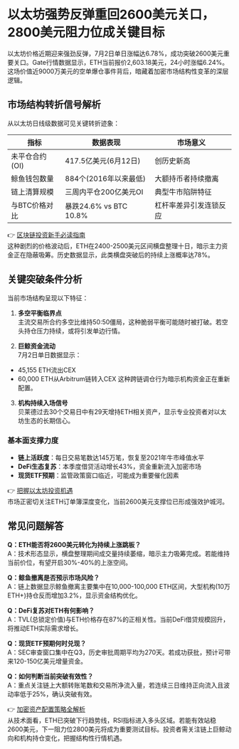 # 以太坊强势反弹重回2600美元关口，2800美元阻力位成关键目标

以太坊价格近期迎来强劲反弹，7月2日单日涨幅达6.78%，成功突破2600美元重要关口。Gate行情数据显示，ETH当前报价2,603.18美元，24小时涨幅6.24%。这场价值近9000万美元的空单爆仓事件背后，暗藏着加密市场结构性变革的深层逻辑。

## 市场结构转折信号解析

从以太坊日线级数据可见关键转折迹象：

| 指标                | 数据表现                 | 市场意义               |
|---------------------|--------------------------|------------------------|
| 未平仓合约(OI)      | 417.5亿美元(6月12日)     | 创历史新高              |
| 鲸鱼钱包数量        | 884个(2016年以来最低)    | 大额持币者持续撤离      |
| 链上清算规模        | 三周内平仓200亿美元OI     | 典型牛市陷阱特征        |
| 与BTC价格对比       | 暴跌24.6% vs BTC 10.8%   | 杠杆率差异引发连锁反应  |

👉 [区块链投资新手必读指南](https://bit.ly/okx_welcome)  
这种剧烈的价格波动后，ETH在2400-2500美元区间横盘整理十日，暗示主力资金正在隐蔽吸筹。历史数据显示，此类横盘突破后的持续上涨概率达78%。

## 关键突破条件分析

当前市场结构呈现以下特征：

1. **多空平衡临界点**  
主流交易所合约多空比维持50:50僵局，这种脆弱平衡可能随时被打破。若空头持仓压力持续，或将引发单边行情。

2. **巨鲸资金流动**  
7月2日单日数据显示：
- 45,155 ETH流出CEX
- 60,000 ETH从Arbitrum链转入CEX
这种跨链调仓行为暗示机构资金正在重新配置。

3. **机构持续入场信号**  
贝莱德过去30个交易日中有29天增持ETH相关资产，显示专业投资者对以太坊生态的长期信心。

### 基本面支撑力度

- **链上活跃度**：每日交易笔数达145万笔，恢复至2021年牛市峰值水平
- **DeFi生态复苏**：本季度借贷活动增长43%，资金重新流入加密市场
- **现货ETF预期**：监管政策窗口临近，可能成为重要催化因素

👉 [把握以太坊投资机遇](https://bit.ly/okx_welcome)  
市场正密切关注ETH订单簿深度变化，当前2600美元支撑位已形成强效护城河。

## 常见问题解答

**Q：ETH能否将2600美元转化为持续上涨跳板？**  
A：技术形态显示，横盘整理期间成交量持续萎缩，暗示主力吸筹完成。若能维持当前价位，有望开启30%-40%的上涨空间。

**Q：鲸鱼撤离是否预示市场风险？**  
A：链上数据显示鲸鱼撤离主要集中在10,000-100,000 ETH区间，大型机构(10万ETH+)持仓反而增加3.2%，显示资金结构优化。

**Q：DeFi复苏对ETH有何影响？**  
A：TVL(总锁定价值)与ETH价格存在87%的正相关性。当前DeFi借贷规模回升，将推动ETH实际需求增长。

**Q：现货ETF预期何时兑现？**  
A：SEC审查窗口集中在Q3，历史审批周期平均为270天。若成功获批，预计可带来120-150亿美元增量资金。

**Q：如何判断当前突破有效性？**  
A：重点关注链上大额转账笔数和交易所净流入量，若连续三日维持正向流入且波动率低于25%，确认突破有效。

👉 [加密资产配置策略全解析](https://bit.ly/okx_welcome)  
从技术面看，ETH已突破下行趋势线，RSI指标进入多头区域。若能有效站稳2600美元，下一阻力位2800美元将成为重要测试目标。投资者需关注链上巨鲸动向和机构持仓变化，把握结构性行情机遇。